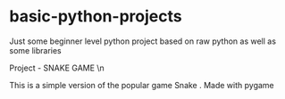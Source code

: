 # basic-python-projects
Just some beginner level python project based on raw python as well as some libraries 

Project - SNAKE GAME \n

This is a simple version of the popular game Snake . Made with pygame 
